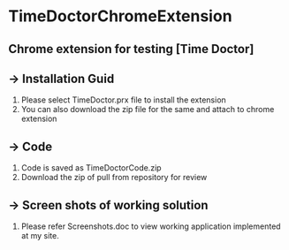 # TimeDoctorChromeExtension
Chrome extension for testing [Time Doctor]
----------
-> Installation Guid
---
1. Please select TimeDoctor.prx file to install the extension
2. You can also download the zip file for the same and attach to chrome extension

-> Code
---
1. Code is saved as TimeDoctorCode.zip
2. Download the zip of pull from repository for review

-> Screen shots of working solution
---
1. Please refer Screenshots.doc to view working application implemented at my site.
